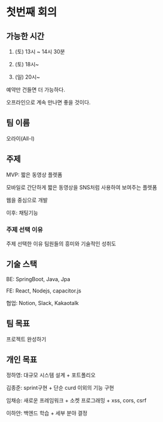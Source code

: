 # 첫번째 회의

## 가능한 시간

1. (토) 13시 ~ 14시 30분

2. (토) 18시~

3. (일) 20시~

예약만 건들면 더 가능하다.

오프라인으로 계속 만나면 좋을 것이다.

## 팀 이름

오라이(All-I)

## 주제

MVP: 짧은 동영상 플렛폼

모바일로 간단하게 짧은 동영상을 SNS처럼 사용하여 보여주는 플렛폼

웹을 중심으로 개발

이후: 채팅기능

### 주제 선택 이유

주제 선택한 이유 팀원들의 흥미와 기술적인 성취도

## 기술 스택

BE: SpringBoot, Java, Jpa

FE: React, Nodejs, capacitor.js

협업: Notion, Slack, Kakaotalk

## 팀 목표

프로젝트 완성하기

## 개인 목표

정하영: 대규모 시스템 설계 + 포트폴리오

김종준: sprint구현 + 단순 curd 이외의 기능 구현

임채승: 새로운 프레임워크 + 소켓 프로그래밍 + xss, cors, csrf

이하얀: 백엔드 학습 + 세부 분야 결정